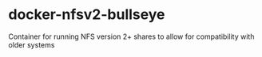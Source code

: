 # docker-nfsv2-bullseye
Container for running NFS version 2+ shares to allow for compatibility with older systems
